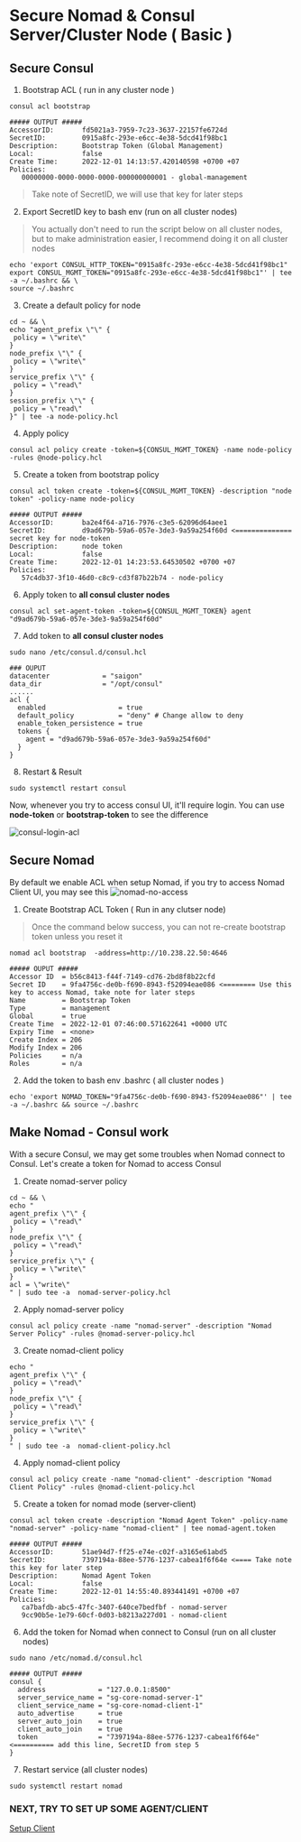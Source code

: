 # Secure Nomad & Consul Server/Cluster Node ( Basic )

## Secure Consul
1. Bootstrap ACL ( run in any cluster node )

```shell
consul acl bootstrap

##### OUTPUT #####
AccessorID:       fd5021a3-7959-7c23-3637-22157fe6724d
SecretID:         0915a8fc-293e-e6cc-4e38-5dcd41f98bc1
Description:      Bootstrap Token (Global Management)
Local:            false
Create Time:      2022-12-01 14:13:57.420140598 +0700 +07
Policies:
   00000000-0000-0000-0000-000000000001 - global-management
```

> Take note of SecretID, we will use that key for later steps

2. Export SecretID key to bash env (run on all cluster nodes)
> You actually don't need to run the script below on all cluster nodes, but to make administration easier, I recommend doing it on all cluster nodes

```shell
echo 'export CONSUL_HTTP_TOKEN="0915a8fc-293e-e6cc-4e38-5dcd41f98bc1"  
export CONSUL_MGMT_TOKEN="0915a8fc-293e-e6cc-4e38-5dcd41f98bc1"' | tee -a ~/.bashrc && \
source ~/.bashrc
```

3. Create a default policy for node

```shell
cd ~ && \
echo "agent_prefix \"\" { 
 policy = \"write\" 
} 
node_prefix \"\" { 
 policy = \"write\" 
} 
service_prefix \"\" { 
 policy = \"read\" 
} 
session_prefix \"\" { 
 policy = \"read\" 
}" | tee -a node-policy.hcl
```

4. Apply policy

```shell
consul acl policy create -token=${CONSUL_MGMT_TOKEN} -name node-policy -rules @node-policy.hcl
```

5. Create a token from bootstrap policy

```shell
consul acl token create -token=${CONSUL_MGMT_TOKEN} -description "node token" -policy-name node-policy

##### OUTPUT #####
AccessorID:       ba2e4f64-a716-7976-c3e5-62096d64aee1
SecretID:         d9ad679b-59a6-057e-3de3-9a59a254f60d <============== secret key for node-token 
Description:      node token
Local:            false
Create Time:      2022-12-01 14:23:53.64530502 +0700 +07
Policies:
   57c4db37-3f10-46d0-c8c9-cd3f87b22b74 - node-policy
```

6. Apply token to **all consul cluster nodes**

```shell
consul acl set-agent-token -token=${CONSUL_MGMT_TOKEN} agent "d9ad679b-59a6-057e-3de3-9a59a254f60d"
```

7. Add token to **all consul cluster nodes**

```shell
sudo nano /etc/consul.d/consul.hcl

### OUPUT
datacenter             = "saigon"
data_dir               = "/opt/consul"
......
acl {
  enabled                  = true
  default_policy           = "deny" # Change allow to deny
  enable_token_persistence = true
  tokens {
    agent = "d9ad679b-59a6-057e-3de3-9a59a254f60d"
  }
}
```

8. Restart & Result

```shell
sudo systemctl restart consul
```

Now, whenever you try to access consul UI, it'll require login. You can use **node-token** or **bootstrap-token** to see the difference

![consul-login-acl](./img/consul-login-01.png)

## Secure Nomad

By default we enable ACL when setup Nomad, if you try to access Nomad Client UI, you may see this
![nomad-no-access](./img/nomad-inaccessible.png)

1. Create Bootstrap ACL Token ( Run in any clutser node)

> Once the command below success, you can not re-create bootstrap token unless you reset it

```shell
nomad acl bootstrap  -address=http://10.238.22.50:4646

##### OUPUT #####
Accessor ID  = b56c8413-f44f-7149-cd76-2bd8f8b22cfd
Secret ID    = 9fa4756c-de0b-f690-8943-f52094eae086 <======== Use this key to access Nomad, take note for later steps
Name         = Bootstrap Token
Type         = management
Global       = true
Create Time  = 2022-12-01 07:46:00.571622641 +0000 UTC
Expiry Time  = <none>
Create Index = 206
Modify Index = 206
Policies     = n/a
Roles        = n/a
```

2. Add the token to bash env .bashrc ( all cluster nodes )

```shell
echo 'export NOMAD_TOKEN="9fa4756c-de0b-f690-8943-f52094eae086"' | tee -a ~/.bashrc && source ~/.bashrc
```
## Make Nomad - Consul work

With a secure Consul, we may get some troubles when Nomad connect to Consul. Let's create a token for Nomad to access Consul

1. Create nomad-server policy

```shell
cd ~ && \
echo " 
agent_prefix \"\" { 
 policy = \"read\" 
} 
node_prefix \"\" { 
 policy = \"read\" 
} 
service_prefix \"\" { 
 policy = \"write\" 
} 
acl = \"write\" 
" | sudo tee -a  nomad-server-policy.hcl
```

2. Apply nomad-server policy

```shell
consul acl policy create -name "nomad-server" -description "Nomad Server Policy" -rules @nomad-server-policy.hcl
```

3. Create nomad-client policy

```shell
echo " 
agent_prefix \"\" { 
 policy = \"read\" 
}
node_prefix \"\" { 
 policy = \"read\" 
} 
service_prefix \"\" { 
 policy = \"write\" 
} 
" | sudo tee -a  nomad-client-policy.hcl
```

4. Apply nomad-client policy

```shell
consul acl policy create -name "nomad-client" -description "Nomad Client Policy" -rules @nomad-client-policy.hcl
```

5. Create a token for nomad mode (server-client) 

```shell
consul acl token create -description "Nomad Agent Token" -policy-name "nomad-server" -policy-name "nomad-client" | tee nomad-agent.token

##### OUTPUT #####
AccessorID:       51ae94d7-ff25-e74e-c02f-a3165e61abd5
SecretID:         7397194a-88ee-5776-1237-cabea1f6f64e <==== Take note this key for later step
Description:      Nomad Agent Token
Local:            false
Create Time:      2022-12-01 14:55:40.893441491 +0700 +07
Policies:
   ca7bafdb-abc5-47fc-3407-640ce7bedfbf - nomad-server
   9cc90b5e-1e79-60cf-0d03-b8213a227d01 - nomad-client
```

6. Add the token for Nomad when connect to Consul (run on all cluster nodes)

```shell
sudo nano /etc/nomad.d/consul.hcl

##### OUTPUT #####
consul {
  address             = "127.0.0.1:8500"
  server_service_name = "sg-core-nomad-server-1"
  client_service_name = "sg-core-nomad-client-1"
  auto_advertise      = true
  server_auto_join    = true
  client_auto_join    = true
  token               = "7397194a-88ee-5776-1237-cabea1f6f64e" <========== add this line, SecretID from step 5
}
```

7. Restart service (all cluster nodes)

```shell
sudo systemctl restart nomad
```

### NEXT, TRY TO SET UP SOME AGENT/CLIENT

[Setup Client](./nomad-consul-client.md)
